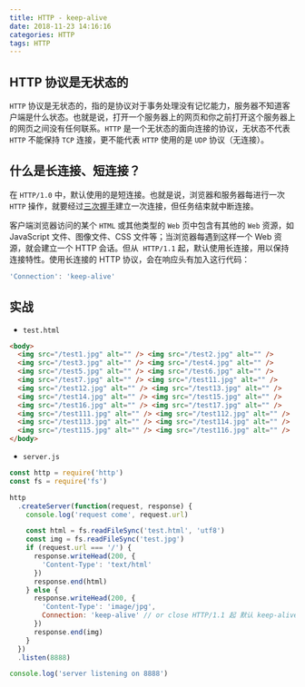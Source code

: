 ```yaml
---
title: HTTP - keep-alive
date: 2018-11-23 14:16:16
categories: HTTP
tags: HTTP
---
```


## HTTP 协议是无状态的

`HTTP` 协议是无状态的，指的是协议对于事务处理没有记忆能力，服务器不知道客户端是什么状态。也就是说，打开一个服务器上的网页和你之前打开这个服务器上的网页之间没有任何联系。`HTTP` 是一个无状态的面向连接的协议，无状态不代表 `HTTP` 不能保持 `TCP` 连接，更不能代表 `HTTP` 使用的是 `UDP` 协议（无连接）。

## 什么是长连接、短连接？

在 `HTTP/1.0` 中，默认使用的是短连接。也就是说，浏览器和服务器每进行一次 `HTTP` 操作，就要经过[三次握手](https://gershonv.github.io/2018/11/21/http-TCP/)建立一次连接，但任务结束就中断连接。

客户端浏览器访问的某个 `HTML` 或其他类型的 `Web` 页中包含有其他的 `Web` 资源，如 JavaScript 文件、图像文件、CSS 文件等；当浏览器每遇到这样一个 Web 资源，就会建立一个 HTTP 会话。但从  `HTTP/1.1` 起，默认使用长连接，用以保持连接特性。使用长连接的 HTTP 协议，会在响应头有加入这行代码：

```js
'Connection': 'keep-alive'
```

## 实战

- `test.html`

```html
<body>
  <img src="/test1.jpg" alt="" /> <img src="/test2.jpg" alt="" />
  <img src="/test3.jpg" alt="" /> <img src="/test4.jpg" alt="" />
  <img src="/test5.jpg" alt="" /> <img src="/test6.jpg" alt="" />
  <img src="/test7.jpg" alt="" /> <img src="/test11.jpg" alt="" />
  <img src="/test12.jpg" alt="" /> <img src="/test13.jpg" alt="" />
  <img src="/test14.jpg" alt="" /> <img src="/test15.jpg" alt="" />
  <img src="/test16.jpg" alt="" /> <img src="/test17.jpg" alt="" />
  <img src="/test111.jpg" alt="" /> <img src="/test112.jpg" alt="" />
  <img src="/test113.jpg" alt="" /> <img src="/test114.jpg" alt="" />
  <img src="/test115.jpg" alt="" /> <img src="/test116.jpg" alt="" />
</body>
```

- `server.js`

```js
const http = require('http')
const fs = require('fs')

http
  .createServer(function(request, response) {
    console.log('request come', request.url)

    const html = fs.readFileSync('test.html', 'utf8')
    const img = fs.readFileSync('test.jpg')
    if (request.url === '/') {
      response.writeHead(200, {
        'Content-Type': 'text/html'
      })
      response.end(html)
    } else {
      response.writeHead(200, {
        'Content-Type': 'image/jpg',
        Connection: 'keep-alive' // or close HTTP/1.1 起 默认 keep-alive
      })
      response.end(img)
    }
  })
  .listen(8888)

console.log('server listening on 8888')
```
